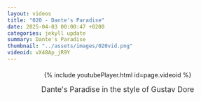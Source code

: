 ```yaml
---
layout: videos
title: "020 - Dante's Paradise"
date: 2025-04-03 00:00:47 +0200
categories: jekyll update
summary: Dante's Paradise
thumbnail: "../assets/images/020vid.png"
videoid: vX48Ap_jR9Y
---
```


<div style="text-align: center; margin-top: 20px;">
  {% include youtubePlayer.html id=page.videoid %}
  <p style="margin-top: 15px; font-size: 1.2em; color: #333;">
    Dante's Paradise in the style of Gustav Dore
  </p>
</div>
